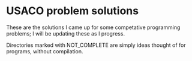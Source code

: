 # USACO problem solutions

These are the solutions I came up for some competative programming problems; I will be updating these as I progress.

Directories marked with NOT_COMPLETE are simply ideas thought of for programs, without compilation.